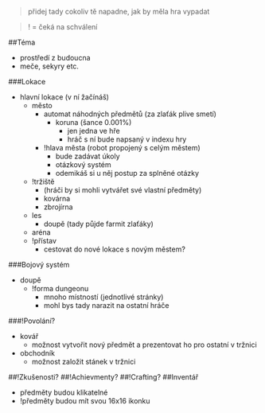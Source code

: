 >přidej tady cokoliv tě napadne, jak by měla hra vypadat

>! = čeká na schválení

##Téma
* prostředí z budoucna
* meče, sekyry etc.

###Lokace
* hlavní lokace (v ní žačínáš)
   * město
      * automat náhodných předmětů (za zlaťák plive smetí)
         * koruna (šance 0.001%)
            * jen jedna ve hře
            * hráč s ní bude napsaný v indexu hry
      * !hlava města (robot propojený s celým městem)
        * bude zadávat úkoly
        * otázkový systém
        * odemikáš si u něj postup za splněné otázky
    * !tržiště
      * (hráči by si mohli vytvářet své vlastní předměty)
      * kovárna
      * zbrojírna
  * les
    * doupě (tady půjde farmit zlaťáky)
  * aréna
  * !přístav
    * cestovat do nové lokace s novým městem?

###Bojový systém
* doupě
  * !forma dungeonu
    * mnoho místností (jednotlivé stránky)
    * mohl bys tady narazit na ostatní hráče        

###!Povolání?
* kovář 
  * možnost vytvořit nový předmět a prezentovat ho pro ostatní v tržnici
* obchodník
  * možnost založit stánek v tržnici

##!Zkušenosti?
##!Achievmenty?
##!Crafting?
##Inventář
* předměty budou klikatelné
* !předměty budou mít svou 16x16 ikonku


